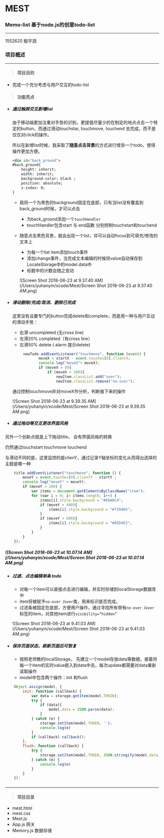 # MEST 

### Memo-list 基于node.js的创意todo-list

------

1552620 殷宇涵 



### 项目概述

------

> #### 项目目的

- 完成一个充分考虑与用户交互的todo-list

> #### 功能亮点

- ##### 通过触屏交互新增list

  由于移动端更加注重对手势的识别，更提倡尽量少的在制定的地点点击一个特定的button，而通过滑动touchstar, touchmove, touchend 去完成，而不是仅仅对click的操作。

  所以在新增list时候，我采取了**随意点击背景**的方式进行增添一个todo，使得操作更加方便。

  ```html
  <div id="back_ground">
  #back_ground{
      height: inherit;
      width: inherit;
      background-color: black ;
      position: absolute;
      z-index: 0;
  }
  ```

  - 我将一个为黑色的background固定在底部，只有当list没有覆盖到back_ground时候，才可以点击

    - 为back_ground添加一个`touchHandler`
    - touchHandler包含start 与 end函数 分别控制touchstart和touchend

  - 随意点击黑色背景，就会出现一个list，并可以自动focus到可填充/修改的文本上

    - 为每一个list item添加touch事件
    - 添加change事件，当完成文本编辑的时候将value自动保存到LocateStorage中的model.data中
    - 标题中的计数会随之变动

    ![Screen Shot 2018-06-23 at 9.37.40 AM](/Users/yuhanyin/xcode/Mest/Screen Shot 2018-06-23 at 9.37.40 AM.png)


- ##### 滑动删除/完成/取消、删除已完成

  这里没有设置专门的button完成delete和complete，而是用一种与用户互动的滑动手势：

  - 右滑 uncompleted (无cross line)
  - 左滑20% completed（有cross line）
  - 左滑50% delete ( alarm 提示delete)

  ```javascript
       newTodo.addEventListener("touchmove", function (event) {
              moveX = startX - event.touches[0].clientX;
              console.log("moveX"+ moveX);
              if (moveX > 0){
                  if (moveX > 100){
                      newItem.classList.add("over");
                      newItem.classList.remove("no-over");
  ```

  通过控制touchmove并对moveX作分析，判断接下来的操作

  ![Screen Shot 2018-06-23 at 9.39.35 AM](/Users/yuhanyin/xcode/Mest/Screen Shot 2018-06-23 at 9.39.35 AM.png)


- ##### 通过拖动等交互更改界面风格

另外一个创新点就是上下拖动title， 会有界面风格的转换

仍然通过touchstart touchmove touchend

与滑动不同的是，这里监控的是clienY，通过记录Y轴坐标的变化从而得出选择的主题是哪一种

```javascript
    title.addEventListener("touchmove", function () {
        moveY = event.touches[0].clientY - startY ;
        console.log("moveY" + moveY);
        if (moveY > 200) {
            var items = document.getElementsByClassName("item");
            for (var i = 0; i< items.length; i++) {
                items[i].style.background = "#E6A0C4";
                if (moveY > 400){
                    items[i].style.background = "#7294D4";
                }
                if (moveY > 600){
                    items[i].style.background = "#85D4E3";
                }
            }
        }
    });
```

##### ![Screen Shot 2018-06-23 at 10.07.14 AM](/Users/yuhanyin/xcode/Mest/Screen Shot 2018-06-23 at 10.07.14 AM.png)

- ##### 过滤、点击编辑单条 todo

  - 对每一个item可以直接点击进行编辑，并实时存储到localStorage数据库中
  - item将被赋予`no-over `/`over`类，用来标识是否完成。
  - 过滤条被固定在底部，方便用户操作，通过寻找所有带有`no-over `/`over` 标签的item，对其他item进行`visibility=“hidden”`

  ![Screen Shot 2018-06-23 at 9.41.03 AM](/Users/yuhanyin/xcode/Mest/Screen Shot 2018-06-23 at 9.41.03 AM.png)

- ##### 保存页面状态，刷新页面后可恢复

  - 按照老师教的localStorage， 先建立一个model存放data等数据，接着将每一个item的实时value嵌入到data中去，每次update都需要对data重新读取操作
  - model中包含两个操作：init 和flush

```javascript
    Object.assign(model, {
        init: function (callback) {
            var data = storage.getItem(model.TOKEN);
            try {
                if (data){
                    model.data = JSON.parse(data);
                }
            } catch (e) {
                storage.setItem(model.TOKEN, '');
                console.log(e)
            }
            if (callback) callback();
        },
        flush: function (callback) {
            try {
                storage.setItem(model.TOKEN, JSON.stringify(model.data));
            } catch (e) {
                console.log(e)
            }
        }
    });

```



### 

------

> #### 项目目录

- mest.html
- mest.css
- Mest.js
- App.js 网关
- Memory.js 数据存储

